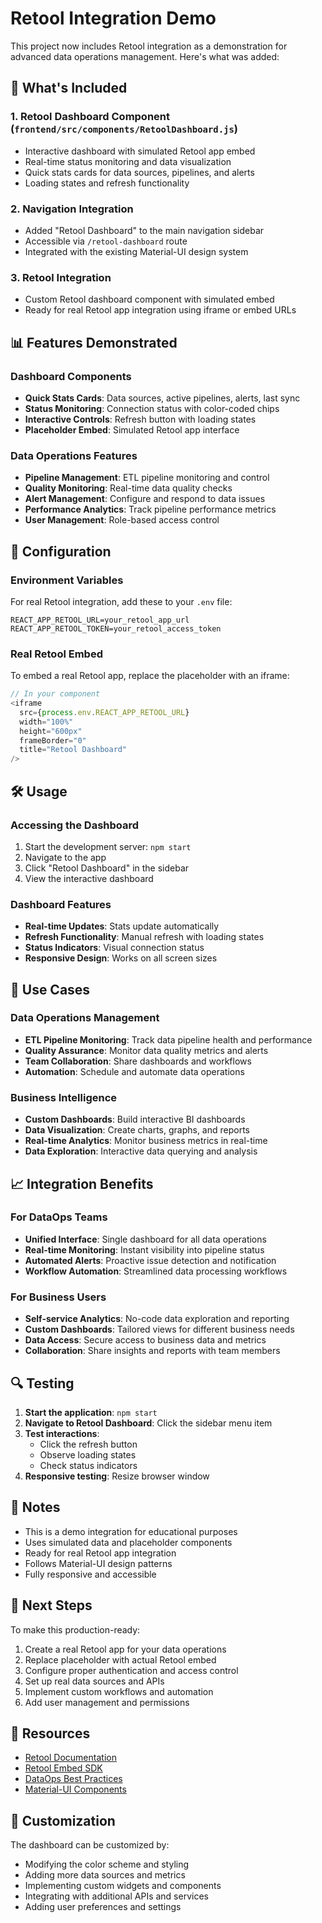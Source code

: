 # Retool Integration Demo

This project now includes Retool integration as a demonstration for advanced data operations management. Here's what was added:

## 🚀 What's Included

### 1. Retool Dashboard Component (`frontend/src/components/RetoolDashboard.js`)
- Interactive dashboard with simulated Retool app embed
- Real-time status monitoring and data visualization
- Quick stats cards for data sources, pipelines, and alerts
- Loading states and refresh functionality

### 2. Navigation Integration
- Added "Retool Dashboard" to the main navigation sidebar
- Accessible via `/retool-dashboard` route
- Integrated with the existing Material-UI design system

### 3. Retool Integration
- Custom Retool dashboard component with simulated embed
- Ready for real Retool app integration using iframe or embed URLs

## 📊 Features Demonstrated

### Dashboard Components
- **Quick Stats Cards**: Data sources, active pipelines, alerts, last sync
- **Status Monitoring**: Connection status with color-coded chips
- **Interactive Controls**: Refresh button with loading states
- **Placeholder Embed**: Simulated Retool app interface

### Data Operations Features
- **Pipeline Management**: ETL pipeline monitoring and control
- **Quality Monitoring**: Real-time data quality checks
- **Alert Management**: Configure and respond to data issues
- **Performance Analytics**: Track pipeline performance metrics
- **User Management**: Role-based access control

## 🔧 Configuration

### Environment Variables
For real Retool integration, add these to your `.env` file:
```env
REACT_APP_RETOOL_URL=your_retool_app_url
REACT_APP_RETOOL_TOKEN=your_retool_access_token
```

### Real Retool Embed
To embed a real Retool app, replace the placeholder with an iframe:
```javascript
// In your component
<iframe
  src={process.env.REACT_APP_RETOOL_URL}
  width="100%"
  height="600px"
  frameBorder="0"
  title="Retool Dashboard"
/>
```

## 🛠️ Usage

### Accessing the Dashboard
1. Start the development server: `npm start`
2. Navigate to the app
3. Click "Retool Dashboard" in the sidebar
4. View the interactive dashboard

### Dashboard Features
- **Real-time Updates**: Stats update automatically
- **Refresh Functionality**: Manual refresh with loading states
- **Status Indicators**: Visual connection status
- **Responsive Design**: Works on all screen sizes

## 🎯 Use Cases

### Data Operations Management
- **ETL Pipeline Monitoring**: Track data pipeline health and performance
- **Quality Assurance**: Monitor data quality metrics and alerts
- **Team Collaboration**: Share dashboards and workflows
- **Automation**: Schedule and automate data operations

### Business Intelligence
- **Custom Dashboards**: Build interactive BI dashboards
- **Data Visualization**: Create charts, graphs, and reports
- **Real-time Analytics**: Monitor business metrics in real-time
- **Data Exploration**: Interactive data querying and analysis

## 📈 Integration Benefits

### For DataOps Teams
- **Unified Interface**: Single dashboard for all data operations
- **Real-time Monitoring**: Instant visibility into pipeline status
- **Automated Alerts**: Proactive issue detection and notification
- **Workflow Automation**: Streamlined data processing workflows

### For Business Users
- **Self-service Analytics**: No-code data exploration and reporting
- **Custom Dashboards**: Tailored views for different business needs
- **Data Access**: Secure access to business data and metrics
- **Collaboration**: Share insights and reports with team members

## 🔍 Testing

1. **Start the application**: `npm start`
2. **Navigate to Retool Dashboard**: Click the sidebar menu item
3. **Test interactions**: 
   - Click the refresh button
   - Observe loading states
   - Check status indicators
4. **Responsive testing**: Resize browser window

## 📝 Notes

- This is a demo integration for educational purposes
- Uses simulated data and placeholder components
- Ready for real Retool app integration
- Follows Material-UI design patterns
- Fully responsive and accessible

## 🚀 Next Steps

To make this production-ready:
1. Create a real Retool app for your data operations
2. Replace placeholder with actual Retool embed
3. Configure proper authentication and access control
4. Set up real data sources and APIs
5. Implement custom workflows and automation
6. Add user management and permissions

## 🔗 Resources

- [Retool Documentation](https://docs.retool.com/)
- [Retool Embed SDK](https://docs.retool.com/docs/retool-embed)
- [DataOps Best Practices](https://www.datakitchen.io/dataops-best-practices/)
- [Material-UI Components](https://mui.com/components/)

## 🎨 Customization

The dashboard can be customized by:
- Modifying the color scheme and styling
- Adding more data sources and metrics
- Implementing custom widgets and components
- Integrating with additional APIs and services
- Adding user preferences and settings 